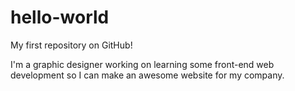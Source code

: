 # hello-world
My first repository on GitHub!

I'm a graphic designer working on learning some front-end web development so I can make an awesome website for my company.
